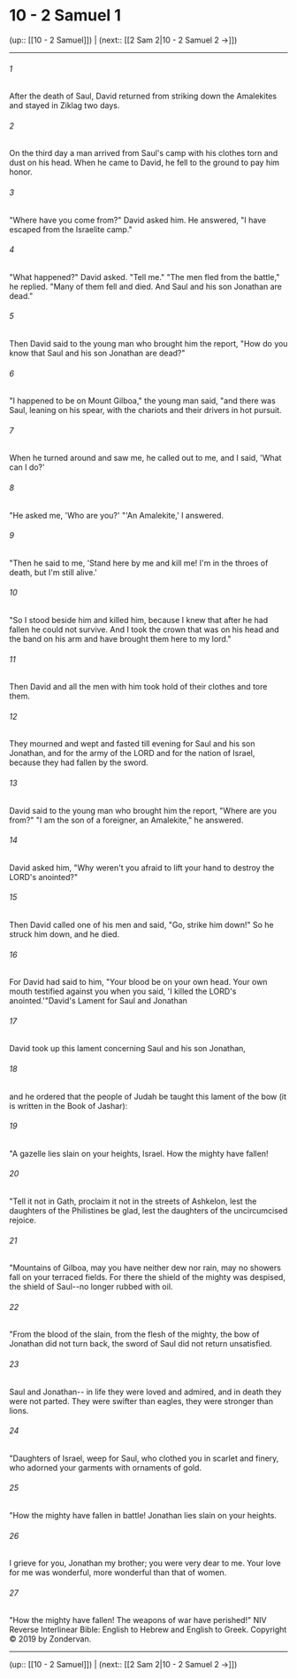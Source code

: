 # 10 - 2 Samuel 1

(up:: [[10 - 2 Samuel]]) | (next:: [[2 Sam 2|10 - 2 Samuel 2 →]])

***


###### 1 
After the death of Saul, David returned from striking down the Amalekites and stayed in Ziklag two days. 

###### 2 
On the third day a man arrived from Saul's camp with his clothes torn and dust on his head. When he came to David, he fell to the ground to pay him honor. 

###### 3 
"Where have you come from?" David asked him. He answered, "I have escaped from the Israelite camp." 

###### 4 
"What happened?" David asked. "Tell me." "The men fled from the battle," he replied. "Many of them fell and died. And Saul and his son Jonathan are dead." 

###### 5 
Then David said to the young man who brought him the report, "How do you know that Saul and his son Jonathan are dead?" 

###### 6 
"I happened to be on Mount Gilboa," the young man said, "and there was Saul, leaning on his spear, with the chariots and their drivers in hot pursuit. 

###### 7 
When he turned around and saw me, he called out to me, and I said, 'What can I do?' 

###### 8 
"He asked me, 'Who are you?' "'An Amalekite,' I answered. 

###### 9 
"Then he said to me, 'Stand here by me and kill me! I'm in the throes of death, but I'm still alive.' 

###### 10 
"So I stood beside him and killed him, because I knew that after he had fallen he could not survive. And I took the crown that was on his head and the band on his arm and have brought them here to my lord." 

###### 11 
Then David and all the men with him took hold of their clothes and tore them. 

###### 12 
They mourned and wept and fasted till evening for Saul and his son Jonathan, and for the army of the LORD and for the nation of Israel, because they had fallen by the sword. 

###### 13 
David said to the young man who brought him the report, "Where are you from?" "I am the son of a foreigner, an Amalekite," he answered. 

###### 14 
David asked him, "Why weren't you afraid to lift your hand to destroy the LORD's anointed?" 

###### 15 
Then David called one of his men and said, "Go, strike him down!" So he struck him down, and he died. 

###### 16 
For David had said to him, "Your blood be on your own head. Your own mouth testified against you when you said, 'I killed the LORD's anointed.'"David's Lament for Saul and Jonathan 

###### 17 
David took up this lament concerning Saul and his son Jonathan, 

###### 18 
and he ordered that the people of Judah be taught this lament of the bow (it is written in the Book of Jashar): 

###### 19 
"A gazelle lies slain on your heights, Israel. How the mighty have fallen! 

###### 20 
"Tell it not in Gath, proclaim it not in the streets of Ashkelon, lest the daughters of the Philistines be glad, lest the daughters of the uncircumcised rejoice. 

###### 21 
"Mountains of Gilboa, may you have neither dew nor rain, may no showers fall on your terraced fields. For there the shield of the mighty was despised, the shield of Saul--no longer rubbed with oil. 

###### 22 
"From the blood of the slain, from the flesh of the mighty, the bow of Jonathan did not turn back, the sword of Saul did not return unsatisfied. 

###### 23 
Saul and Jonathan-- in life they were loved and admired, and in death they were not parted. They were swifter than eagles, they were stronger than lions. 

###### 24 
"Daughters of Israel, weep for Saul, who clothed you in scarlet and finery, who adorned your garments with ornaments of gold. 

###### 25 
"How the mighty have fallen in battle! Jonathan lies slain on your heights. 

###### 26 
I grieve for you, Jonathan my brother; you were very dear to me. Your love for me was wonderful, more wonderful than that of women. 

###### 27 
"How the mighty have fallen! The weapons of war have perished!" NIV Reverse Interlinear Bible: English to Hebrew and English to Greek. Copyright © 2019 by Zondervan.

***

(up:: [[10 - 2 Samuel]]) | (next:: [[2 Sam 2|10 - 2 Samuel 2 →]])
